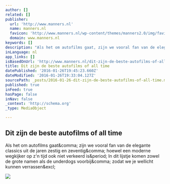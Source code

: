 ```yaml
---
author: []
related: []
publisher:
  url: 'http://www.manners.nl'
  name: manners.nl
  favicon: 'http://www.manners.nl/wp-content/themes/manners2.0/img/favicon.ico'
  domain: www.manners.nl
keywords: []
description: "Als het om autofilms gaat, zijn we vooral fan van de elegante classics uit de jaren zestig en zeventig, hoewel een moderne wegkijker op z'n tijd ook niet verkeerd is. In dit lijstje komen zowel de grote namen als de underdogs voorbij, zodat we je wellicht kunnen verrassen!"
inLanguage: nl
app_links: []
isBasedOnUrl: 'http://www.manners.nl/dit-zijn-de-beste-autofilms-of-all-time/'
title: Dit zijn de beste autofilms of all time
datePublished: '2016-01-26T19:45:23.660Z'
dateModified: '2016-01-26T19:33:04.127Z'
sourcePath: _posts/2016-01-26-dit-zijn-de-beste-autofilms-of-all-time.md
published: true
inFeed: true
hasPage: false
inNav: false
_context: 'http://schema.org'
_type: MediaObject

---
```

<article style=""><h1>Dit zijn de beste autofilms of all time</h1><p>Als het om autofilms gaat&amp;comma; zijn we vooral fan van de elegante classics uit de jaren zestig en zeventig&amp;comma; hoewel een moderne wegkijker op z'n tijd ook niet verkeerd is&amp;period; In dit lijstje komen zowel de grote namen als de underdogs voorbij&amp;comma; zodat we je wellicht kunnen verrassen&amp;excl;</p><img src="http://www.manners.nl/wp-content/uploads/2016/01/Manners-beste-autofilms-.jpg" /></article>